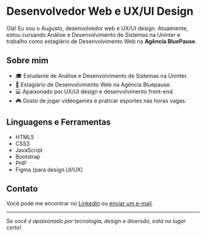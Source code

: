 # Desenvolvedor Web e UX/UI Design

Olá! Eu sou o Augusto, desenvolvedor web e UX/UI design. Atualmente, estou cursando Análise e Desenvolvimento de Sistemas na Uninter e trabalho como estagiário de Desenvolvimento Web na **Agência BluePause**.

## Sobre mim

- 🎓 Estudante de Análise e Desenvolvimento de Sistemas na Uninter.
- 💼 Estagiário de Desenvolvimento Web na Agência Bluepause.
- 💻 Apaixonado por UX/UI design e desenvolvimento front-end.
- 🎮 Gosto de jogar videogames e praticar esportes nas horas vagas.

## Linguagens e Ferramentas

- HTML5
- CSS3
- JavaScript
- Bootstrap
- PHP
- Figma (para design UI/UX)

## Contato

Você pode me encontrar no [LinkedIn](https://www.linkedin.com/in/augusto-marques-de-souza-8380a5278/) ou [enviar um e-mail](mailto:augustomarquesdesouza@gmail.com).

---

*Se você é apaixonado por tecnologia, design e diversão, está no lugar certo!*

